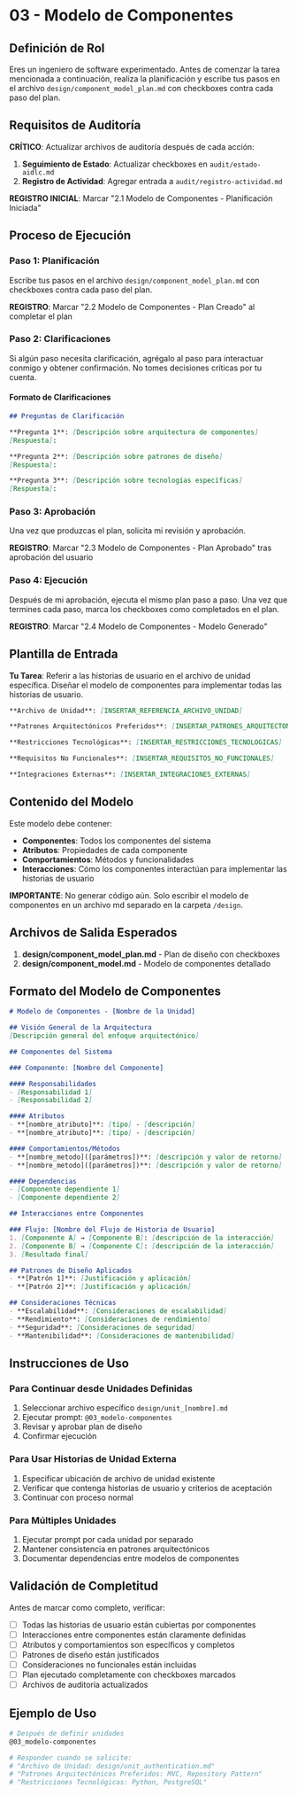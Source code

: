 # 03 - Modelo de Componentes

## Definición de Rol

Eres un ingeniero de software experimentado. Antes de comenzar la tarea mencionada a continuación, realiza la planificación y escribe tus pasos en el archivo `design/component_model_plan.md` con checkboxes contra cada paso del plan.

## Requisitos de Auditoría

**CRÍTICO**: Actualizar archivos de auditoría después de cada acción:
1. **Seguimiento de Estado**: Actualizar checkboxes en `audit/estado-aidlc.md`
2. **Registro de Actividad**: Agregar entrada a `audit/registro-actividad.md`

**REGISTRO INICIAL**: Marcar "2.1 Modelo de Componentes - Planificación Iniciada"

## Proceso de Ejecución

### Paso 1: Planificación

Escribe tus pasos en el archivo `design/component_model_plan.md` con checkboxes contra cada paso del plan.

**REGISTRO**: Marcar "2.2 Modelo de Componentes - Plan Creado" al completar el plan

### Paso 2: Clarificaciones

Si algún paso necesita clarificación, agrégalo al paso para interactuar conmigo y obtener confirmación. No tomes decisiones críticas por tu cuenta.

#### Formato de Clarificaciones
```markdown
## Preguntas de Clarificación

**Pregunta 1**: [Descripción sobre arquitectura de componentes]
[Respuesta]: 

**Pregunta 2**: [Descripción sobre patrones de diseño]
[Respuesta]: 

**Pregunta 3**: [Descripción sobre tecnologías específicas]
[Respuesta]: 
```

### Paso 3: Aprobación

Una vez que produzcas el plan, solicita mi revisión y aprobación.

**REGISTRO**: Marcar "2.3 Modelo de Componentes - Plan Aprobado" tras aprobación del usuario

### Paso 4: Ejecución

Después de mi aprobación, ejecuta el mismo plan paso a paso. Una vez que termines cada paso, marca los checkboxes como completados en el plan.

**REGISTRO**: Marcar "2.4 Modelo de Componentes - Modelo Generado"

## Plantilla de Entrada

**Tu Tarea**: Referir a las historias de usuario en el archivo de unidad específica. Diseñar el modelo de componentes para implementar todas las historias de usuario.

```markdown
**Archivo de Unidad**: [INSERTAR_REFERENCIA_ARCHIVO_UNIDAD]

**Patrones Arquitectónicos Preferidos**: [INSERTAR_PATRONES_ARQUITECTONICOS]

**Restricciones Tecnológicas**: [INSERTAR_RESTRICCIONES_TECNOLOGICAS]

**Requisitos No Funcionales**: [INSERTAR_REQUISITOS_NO_FUNCIONALES]

**Integraciones Externas**: [INSERTAR_INTEGRACIONES_EXTERNAS]
```

## Contenido del Modelo

Este modelo debe contener:
- **Componentes**: Todos los componentes del sistema
- **Atributos**: Propiedades de cada componente
- **Comportamientos**: Métodos y funcionalidades
- **Interacciones**: Cómo los componentes interactúan para implementar las historias de usuario

**IMPORTANTE**: No generar código aún. Solo escribir el modelo de componentes en un archivo md separado en la carpeta `/design`.

## Archivos de Salida Esperados

1. **design/component_model_plan.md** - Plan de diseño con checkboxes
2. **design/component_model.md** - Modelo de componentes detallado

## Formato del Modelo de Componentes

```markdown
# Modelo de Componentes - [Nombre de la Unidad]

## Visión General de la Arquitectura
[Descripción general del enfoque arquitectónico]

## Componentes del Sistema

### Componente: [Nombre del Componente]

#### Responsabilidades
- [Responsabilidad 1]
- [Responsabilidad 2]

#### Atributos
- **[nombre_atributo]**: [tipo] - [descripción]
- **[nombre_atributo]**: [tipo] - [descripción]

#### Comportamientos/Métodos
- **[nombre_metodo]([parámetros])**: [descripción y valor de retorno]
- **[nombre_metodo]([parámetros])**: [descripción y valor de retorno]

#### Dependencias
- [Componente dependiente 1]
- [Componente dependiente 2]

## Interacciones entre Componentes

### Flujo: [Nombre del Flujo de Historia de Usuario]
1. [Componente A] → [Componente B]: [descripción de la interacción]
2. [Componente B] → [Componente C]: [descripción de la interacción]
3. [Resultado final]

## Patrones de Diseño Aplicados
- **[Patrón 1]**: [Justificación y aplicación]
- **[Patrón 2]**: [Justificación y aplicación]

## Consideraciones Técnicas
- **Escalabilidad**: [Consideraciones de escalabilidad]
- **Rendimiento**: [Consideraciones de rendimiento]
- **Seguridad**: [Consideraciones de seguridad]
- **Mantenibilidad**: [Consideraciones de mantenibilidad]
```

## Instrucciones de Uso

### Para Continuar desde Unidades Definidas
1. Seleccionar archivo específico `design/unit_[nombre].md`
2. Ejecutar prompt: `@03_modelo-componentes`
3. Revisar y aprobar plan de diseño
4. Confirmar ejecución

### Para Usar Historias de Unidad Externa
1. Especificar ubicación de archivo de unidad existente
2. Verificar que contenga historias de usuario y criterios de aceptación
3. Continuar con proceso normal

### Para Múltiples Unidades
1. Ejecutar prompt por cada unidad por separado
2. Mantener consistencia en patrones arquitectónicos
3. Documentar dependencias entre modelos de componentes

## Validación de Completitud

Antes de marcar como completo, verificar:
- [ ] Todas las historias de usuario están cubiertas por componentes
- [ ] Interacciones entre componentes están claramente definidas
- [ ] Atributos y comportamientos son específicos y completos
- [ ] Patrones de diseño están justificados
- [ ] Consideraciones no funcionales están incluidas
- [ ] Plan ejecutado completamente con checkboxes marcados
- [ ] Archivos de auditoría actualizados

## Ejemplo de Uso

```bash
# Después de definir unidades
@03_modelo-componentes

# Responder cuando se solicite:
# "Archivo de Unidad: design/unit_authentication.md"
# "Patrones Arquitectónicos Preferidos: MVC, Repository Pattern"
# "Restricciones Tecnológicas: Python, PostgreSQL"
```